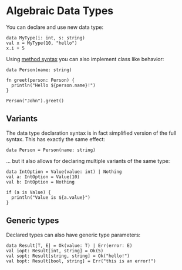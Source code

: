 # Algebraic Data Types

You can declare and use new data type:

```chi
data MyType(i: int, s: string)
val x = MyType(10, "hello")
x.i + 5
```

Using [method syntax](method_syntax.md) you can also implement class like behavior:

```chi
data Person(name: string)

fn greet(person: Person) {
  println("Hello ${person.name}!")
}

Person("John").greet()
```

## Variants

The data type declaration syntax is in fact simplified version of the full syntax. This has exactly the same effect:

```chi
data Person = Person(name: string)
```

... but it also allows for declaring multiple variants of the same type:

```chi
data IntOption = Value(value: int) | Nothing
val a: IntOption = Value(10)
val b: IntOption = Nothing

if (a is Value) {
  println("Value is ${a.value}")
}
```

## Generic types

Declared types can also have generic type parameters:

```chi
data Result[T, E] = Ok(value: T) | Err(error: E)
val iopt: Result[int, string] = Ok(5)
val sopt: Result[string, string] = Ok("hello!")
val bopt: Result[bool, string] = Err("this is an error!")
```